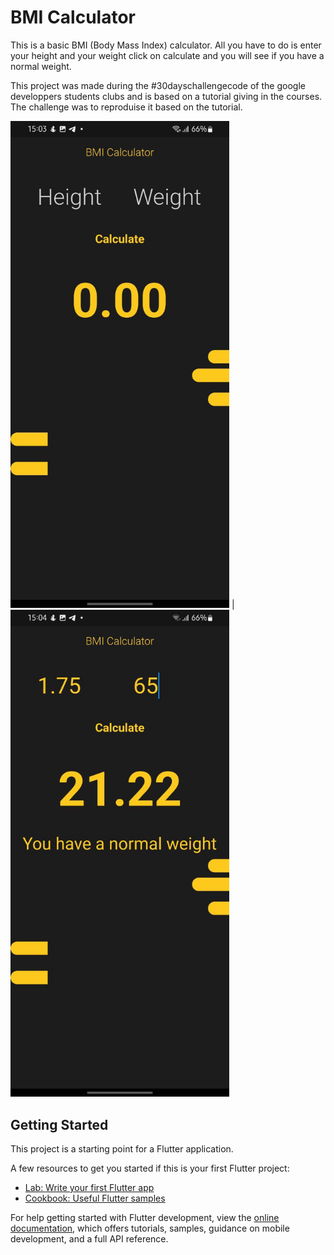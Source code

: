 # BMI Calculator

This is a basic BMI (Body Mass Index) calculator. All you have to do is enter your height and your weight click on calculate and you will see if you have a normal weight.

This project was made during the #30dayschallengecode of the google developpers students clubs and is based on a tutorial giving in the courses. The challenge was to reproduise it based on the tutorial.

 <img src="https://github.com/prosmaw/BMI/blob/main/test/photo_3_2023-03-17_09-26-44.jpg" width="350"> |  <img src="https://github.com/prosmaw/BMI/blob/main/test/photo_4_2023-03-17_09-26-44.jpg" width="350">

## Getting Started

This project is a starting point for a Flutter application.

A few resources to get you started if this is your first Flutter project:

- [Lab: Write your first Flutter app](https://docs.flutter.dev/get-started/codelab)
- [Cookbook: Useful Flutter samples](https://docs.flutter.dev/cookbook)

For help getting started with Flutter development, view the
[online documentation](https://docs.flutter.dev/), which offers tutorials,
samples, guidance on mobile development, and a full API reference.
